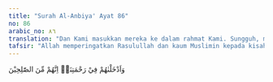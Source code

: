 ```yaml
---
title: "Surah Al-Anbiya' Ayat 86"
no: 86
arabic_no: ٨٦
translation: "Dan Kami masukkan mereka ke dalam rahmat Kami. Sungguh, mereka termasuk orang-orang yang saleh."
tafsir: "Allah memperingatkan Rasulullah dan kaum Muslimin kepada kisah Nabi Ismail, Idris dan Zulkifli, yang kesemuanya adalah orang-orang yang sabar pula dalam menghadapi musibah yang menimpa diri mereka masing-masing. Berkat kesabaran dan kesalehan mereka maka Allah melimpahkan rahmat dan karunia-Nya kepada mereka.\n\nNabi Ismail as, putra Nabi Ibrahim dari istrinya Siti Hajar, telah terbukti kesabarannya ketika ia hendak disembelih ayahnya sebagai korban atas perintah Allah. Ia juga sabar dan ulet untuk hidup di daerah tandus dan gersang, setelah ayahnya menempatkan dia bersama ibunya di Mekah, di tengah-tengah jazirah Arab yang gersang. Kemudian ia dengan sabar pula menunaikan tugasnya yang berat membangun Ka'bah dan Baitullah bersama ayahnya. Maka Allah memberikan penghormatan dan kemulian yang tinggi kepada Nabi Ismail, yaitu dengan diangkatnya salah seorang keturunannya menjadi Nabi dan Rasul Allah terakhir, yaitu Muhammad saw.\n\nAdapun Nabi Idris, adalah juga seorang yang saleh dan sabar. Ia diutus menjadi Rasul sesudah Nabi Syis dan Nabi Adam as. Banyak orang mengatakan bahwa Nabi Idris ini yang mula-mula pandai menjahit pakaian, dan mula-mula memakai pakaian yang dijahit, sedang orang-orang yang sebelumnya hanya memakai pakaian dari kulit binatang dan tidak dijahit. Selain itu dia pulalah orang yang mula-mula membuat dan memakai senjata api sebagai alat perlengkapan. Kisah Nabi Idris ini terdapat dalam Surah Maryam. (Maryam/19: 56-57)\n\nMengenai Zulkifli, menurut pendapat kebanyakan ahli tafsir, dia adalah seorang Nabi pula, dan putra dari Nabi Ayyub a.s. Allah mengutusnya menjadi Nabi sesudah ayahnya. Ia menjalankan dakwahnya mengesakan Allah baik dalam akidah maupun dalam ibadah. Selama hidupnya ia berdiam di negeri Syam, dan merupakan Nabi yang saleh dan sabar. Dan dia adalah dari kalangan Bani Israil.\n\nPada akhir ayat ini, Allah menegaskan bahwa Nabi Ismail, Idris dan Zulkifli telah dimasukkan-Nya dalam lingkungan rahmat-Nya, dan ditempatkan-Nya dalam surga Jannatuna'im, sebagai balasan atas kesabaran dan kesalehan mereka."
---
```

وَاَدْخَلْنٰهُمْ فِيْ رَحْمَتِنَاۗ اِنَّهُمْ مِّنَ الصّٰلِحِيْنَ 